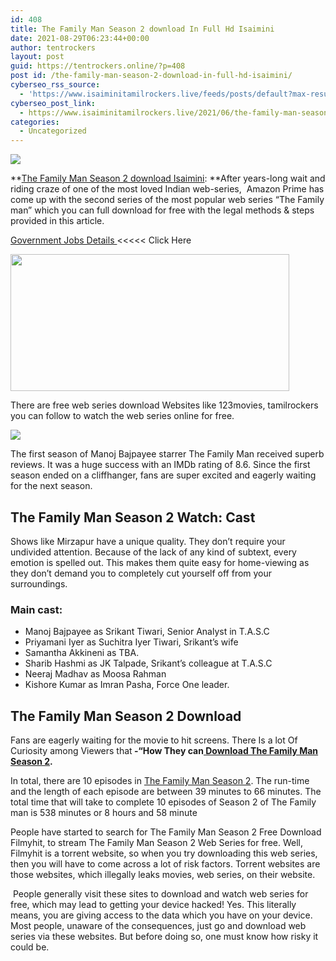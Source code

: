 ```yaml
---
id: 408
title: The Family Man Season 2 download In Full Hd Isaimini
date: 2021-08-29T06:23:44+00:00
author: tentrockers
layout: post
guid: https://tentrockers.online/?p=408
post id: /the-family-man-season-2-download-in-full-hd-isaimini/
cyberseo_rss_source:
  - 'https://www.isaiminitamilrockers.live/feeds/posts/default?max-results=150&start-index=1'
cyberseo_post_link:
  - https://www.isaiminitamilrockers.live/2021/06/the-family-man-season-2-download-in.html
categories:
  - Uncategorized
---
```

<div class="media_block">
  <img src="https://1.bp.blogspot.com/-8yep1-hpAI8/YLkJM9AQuLI/AAAAAAAAA0g/dTMpLRzNE40-c97LeO5xTnCUeYl0QBAlACLcBGAsYHQ/s72-w446-h219-c/The%2BFamily%2BMan%2B2%2BWeb%2BSeries%2BDownload%2BTamilrockers.jpg" class="media_thumbnail" />
</div>

<meta content="The Family Man Season 2 download Isaimini :&nbsp; After years-long wait and riding craze of one of the most loved Indian web-series, &nbsp;Amazon Prim..." name="twitter:description" />

  


<center>
</center>

**<a href="https://www.tamilrockers.co.nz/the-family-man-season-2-full-episode-download-in-tamilrockers/" target="_blank" rel="noopener">The Family Man Season 2 download Isaimini</a>:&nbsp;**After years-long wait and riding craze of one of the most loved Indian web-series, &nbsp;Amazon Prime has come up with the second series of the most popular web series “The Family man” which you can full download for free with the legal methods & steps provided in this article.

<a href="https://www.geeksofhealth.com/nmdc-recruitment-apply-online-2021/" target="_blank" rel="noopener">Government Jobs Details </a><<<<< Click Here

<div class="separator">
  <a href="https://1.bp.blogspot.com/-8yep1-hpAI8/YLkJM9AQuLI/AAAAAAAAA0g/dTMpLRzNE40-c97LeO5xTnCUeYl0QBAlACLcBGAsYHQ/s1024/The%2BFamily%2BMan%2B2%2BWeb%2BSeries%2BDownload%2BTamilrockers.jpg"><img loading="lazy" border="0" data-original-height="575" data-original-width="1024" height="219" src="https://1.bp.blogspot.com/-8yep1-hpAI8/YLkJM9AQuLI/AAAAAAAAA0g/dTMpLRzNE40-c97LeO5xTnCUeYl0QBAlACLcBGAsYHQ/w446-h219/The%2BFamily%2BMan%2B2%2BWeb%2BSeries%2BDownload%2BTamilrockers.jpg" width="446" /></a>
</div>

<span>There are free web series download Websites like 123movies, tamilrockers you can follow to watch the web series online for free.</span>

<div class="separator">
  <a href="https://techsambavangal.in/" target><img border="0" data-original-height="250" data-original-width="300" src="https://1.bp.blogspot.com/-_p2Wj5q1RIk/YLkKFy4H1WI/AAAAAAAAA0o/yMqD1sb10SY0aU4RfV04KSp0cgTIhIgGgCLcBGAsYHQ/s0/e854879156f0849f3d27a89db88ed039.png" /></a>
</div>

<span>The first season of Manoj Bajpayee starrer&nbsp;The Family Man&nbsp;received superb reviews. It was a huge success with an IMDb rating of 8.6. Since the first season ended on a cliffhanger, fans are super excited and eagerly waiting for the next season.</span>

## The Family Man Season 2 Watch: Cast

Shows like Mirzapur have a unique quality. They don’t require your undivided attention. Because of the lack of any kind of subtext, every emotion is spelled out. This makes them quite easy for home-viewing as they don’t demand you to completely cut yourself off from your surroundings.

### Main cast:

  * Manoj Bajpayee&nbsp;as Srikant Tiwari, Senior Analyst in T.A.S.C
  * Priyamani Iyer&nbsp;as Suchitra Iyer Tiwari, Srikant’s wife
  * Samantha Akkineni as TBA.
  * Sharib Hashmi&nbsp;as JK Talpade, Srikant’s colleague at T.A.S.C
  * Neeraj Madhav as Moosa Rahman
  * Kishore Kumar as Imran Pasha, Force One leader.

<div class="RqBzHd">
  <h2>
    <b>The Family Man Season 2 Download</b>
  </h2>
  
  <p>
    Fans are eagerly waiting for the movie to hit screens.&nbsp;There Is a lot Of Curiosity among Viewers that<strong>&nbsp;-“How They can<a href="https://www.tamilrockers.co.nz/download-the-family-man-season-2-in-1080p/"> Download The Family Man Season 2</a>.</strong>
  </p>
</div>

<span face="&quot;PT Serif&quot;, sans-serif">In total, there are 10 episodes in <a href="https://www.tamilrockers.co.nz/the-family-man-season-2-download-isaimini-tamilrockers/">The Family Man Season 2</a>. The run-time and the length of each episode are between 39 minutes to 66 minutes. The total time that will take to complete 10 episodes of Season 2 of The Family man is 538 minutes or 8 hours and 58 minute</span>&nbsp;

<span>People have started to search for The Family Man Season 2 Free Download Filmyhit, to stream The Family Man Season 2 Web Series for free. Well, Filmyhit is a torrent website, so when you try downloading this web series, then you will have to come across a lot of risk factors. Torrent websites are those websites, which illegally leaks movies, web series, on their website.</span>

<span>&nbsp;People generally visit these sites to download and watch web series for free, which may lead to getting your device hacked! Yes. This literally means, you are giving access to the data which you have on your device. Most people, unaware of the consequences, just go and download web series via these websites. But before doing so, one must know how risky it could be.</span>

<center>
</center>